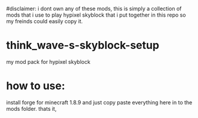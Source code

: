 #disclaimer:
i dont own any of these mods, this is simply a collection of mods that i use to play hypixel skyblock that i put together in this repo so my freinds could easily copy it.

# think_wave-s-skyblock-setup
my mod pack for hypixel skyblock

# how to use:
install forge for minecraft 1.8.9 and just copy paste everything here in to the mods folder. thats it,
